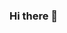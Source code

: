 ### Hi there 👋

<!--
**factorialmap/factorialmap** is a ✨ _special_ ✨ repository because its `README.md` (this file) appears on your GitHub profile.

### What am I up to?

- Using the concept of learning by doing and addressing topics on everyday life in the industry. I try to facilitade research for sulutions using a simplified language
- Usando o conceito de aprender fazendo e abordando temas diversos do dia a dia na industria procuro facilitar a pesquisa por soluções usando uma linguagem simplificada

### Experience
2016-2021 - Business Analyst and Small ivestor
2014-2016 - Business Intelligence and Process Improvement analyst
2011-2012 - Business Intelligence Analyst
2008-2010 - Business Intelligence and Process Improvement Analyst
2000-2007 - Business Intelligence and Supply Chain Planing (modeling, management and operations)

### Education
- MS(2010): Agroindustry Production and Management
- BS(2000): Businesss Administration

### Contact
- 📫 How to reach me: youtube.com/carvalhoribeiro
-->
